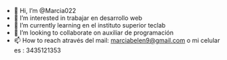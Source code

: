 - 👋 Hi, I’m @Marcia022
- 👀 I’m interested in trabajar en desarrollo web
- 🌱 I’m currently learning en el instituto superior teclab 
- 💞️ I’m looking to collaborate on auxiliar de programación 
- 📫 How to reach através del mail: marciabelen9@gmail.com o mi celular es : 3435121353

<!---
Marcia022/Marcia022 is a ✨ special ✨ repository because its `README.md` (this file) appears on your GitHub profile.
You can click the Preview link to take a look at your changes.
--->

